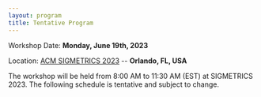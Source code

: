 ```yaml
---
layout: program
title: Tentative Program
---
```


<!-- The main categories (or tracks) of the different talks as well as their coloring can be adapted in the `_config.yml` file under `conference.talks.main_categories`. See also the [Talk Settings](https://github.com/DigitaleGesellschaft/jekyll-theme-conference/#talk-settings-main-categories) section of the theme's README file. -->

Workshop Date: **Monday, June 19th, 2023**

Location: [ACM SIGMETRICS 2023](https://www.sigmetrics.org/sigmetrics2023/index.html) -- **Orlando, FL, USA**

The workshop will be held from 8:00 AM to 11:30 AM (EST) at SIGMETRICS 2023.  The following schedule is tentative and subject to change.